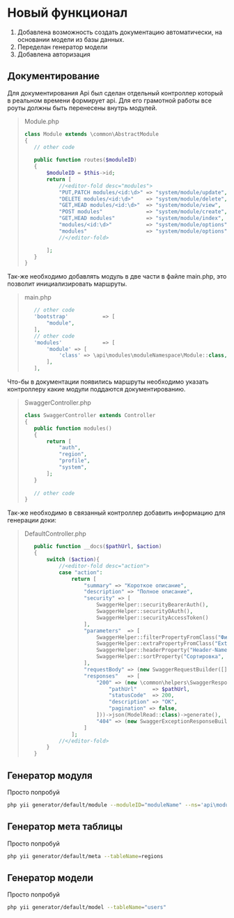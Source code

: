 # Новый функционал

1. Добавлена возможность создать документацию автоматически, на основании модели из базы данных. 
2. Переделан генератор модели
3. Добавлена авторизация

## Документирование

Для документирования Api был сделан отдельный контроллер который в реальном времени формирует api.
Для его грамотной работы все роуты должны быть перенесены внутрь модулей.

>Module.php
>```php 
>class Module extends \common\AbstractModule
>{
>    // other code
>    
>    public function routes($moduleID)
>    {
>        $moduleID = $this->id;
>        return [
>            //<editor-fold desc="modules">
>            "PUT,PATCH modules/<id:\d>" => "system/module/update",
>            "DELETE modules/<id:\d>"    => "system/module/delete",
>            "GET,HEAD modules/<id:\d>"  => "system/module/view",
>            "POST modules"              => "system/module/create",
>            "GET,HEAD modules"          => "system/module/index",
>            "modules/<id:\d>"           => "system/module/options",
>            "modules"                   => "system/module/options",
>            //</editor-fold>
>
>        ];
>    }
>}
>```

Так-же необходимо добавлять модуль в две части в файле main.php, это позволит инициализировать маршруты.

>main.php 
>```php
>    // other code
>    'bootstrap'           => [
>        "module",
>    ],
>    // other code
>    'modules'             => [
>        'module' => [
>            'class' => \api\modules\moduleNamespace\Module::class,
>        ],
>    ],
>
>```

Что-бы в документации появились маршруты необходимо указать контроллеру какие модули поддаются документированию.

>SwaggerController.php
>```php
>class SwaggerController extends Controller
>{
>    public function modules()
>    {
>        return [
>            "auth",
>            "region",
>            "profile",
>            "system",
>        ];
>    }
>    
>    // other code
>}
>```

Так-же необходимо в связанный контроллер добавить информацию для генерации доки:
>DefaultController.php
>```php
>    public function __docs($pathUrl, $action)
>    {
>        switch ($action){
>            //<editor-fold desc="action">
>            case "action":
>                return [
>                    "summary" => "Короткое описание",
>                    "description" => "Полное описание",
>                    "security" => [
>                        SwaggerHelper::securityBearerAuth(), 
>                        SwaggerHelper::securityOAuth(), 
>                        SwaggerHelper::securityAccessToken()
>                    ],
>                    "parameters"  => [
>                        SwaggerHelper::filterPropertyFromClass("Фильтрация",ModelWrite::class),
>                        SwaggerHelper::extraPropertyFromClass("Extend",ModelWrite::class),
>                        SwaggerHelper::headerProperty("Header-Name","Описание заголовка"),
>                        SwaggerHelper::sortProperty("Сортировка", $this->sorts()),
>                    ],
>                    "requestBody" => (new SwaggerRequestBuilder([]))->json(ModelWrite::class, true)->generate(),
>                    "responses"   => [
>                        "200" => (new \common\helpers\SwaggerResponseBuilder([
>                            "pathUrl"     => $pathUrl,
>                            "statusCode"  => 200,
>                            "description" => "OK",
>                            "pagination" => false,
>                        ]))->json(ModelRead::class)->generate(),
>                        "404" => (new SwaggerExceptionResponseBuilder(NotFoundHttpException::class))->generate(),
>                    ]
>                ];
>            //</editor-fold>
>        }
>    }
>```


## Генератор модуля
Просто попробуй
```bash  
php yii generator/default/module --moduleID="moduleName" --ns='api\modules' --tableName=users,partners
```

## Генератор мета таблицы
Просто попробуй
```bash  
php yii generator/default/meta --tableName=regions
```

## Генератор модели
Просто попробуй
```bash  
php yii generator/default/model --tableName="users"
```